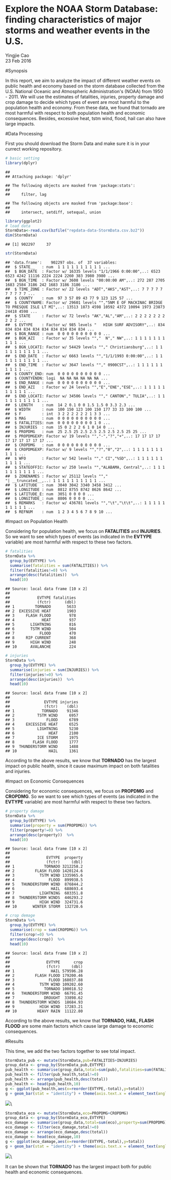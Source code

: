 # Explore the NOAA Storm Database: finding characteristics of major storms and weather events in the U.S.
Yingjie Cao  
23 Feb 2016  

#Synopsis

In this report, we aim to analyze the impact of different weather events on public health and economy based on the storm database collected from the U.S. National Oceanic and Atmospheric Administration's (NOAA) from 1950 - 2011. We will use the estimates of fatalities, injuries, property damage and crop damage to decide which types of event are most harmful to the population health and economy. From these data, we found that tornado are most harmful with respect to both population health and economic consequences. Besides, excessive heat, tstm wind, flood, hail can also have large impacts.

#Data Processing

First you should download the Storm Data and make sure it is in your currect working repository.


```r
# basic setting
library(dplyr)
```

```
## 
## Attaching package: 'dplyr'
```

```
## The following objects are masked from 'package:stats':
## 
##     filter, lag
```

```
## The following objects are masked from 'package:base':
## 
##     intersect, setdiff, setequal, union
```

```r
library(ggplot2)
# load data
StormData<-read.csv(bzfile("repdata-data-StormData.csv.bz2"))
dim(StormData)
```

```
## [1] 902297     37
```

```r
str(StormData)
```

```
## 'data.frame':	902297 obs. of  37 variables:
##  $ STATE__   : num  1 1 1 1 1 1 1 1 1 1 ...
##  $ BGN_DATE  : Factor w/ 16335 levels "1/1/1966 0:00:00",..: 6523 6523 4242 11116 2224 2224 2260 383 3980 3980 ...
##  $ BGN_TIME  : Factor w/ 3608 levels "00:00:00 AM",..: 272 287 2705 1683 2584 3186 242 1683 3186 3186 ...
##  $ TIME_ZONE : Factor w/ 22 levels "ADT","AKS","AST",..: 7 7 7 7 7 7 7 7 7 7 ...
##  $ COUNTY    : num  97 3 57 89 43 77 9 123 125 57 ...
##  $ COUNTYNAME: Factor w/ 29601 levels "","5NM E OF MACKINAC BRIDGE TO PRESQUE ISLE LT MI",..: 13513 1873 4598 10592 4372 10094 1973 23873 24418 4598 ...
##  $ STATE     : Factor w/ 72 levels "AK","AL","AM",..: 2 2 2 2 2 2 2 2 2 2 ...
##  $ EVTYPE    : Factor w/ 985 levels "   HIGH SURF ADVISORY",..: 834 834 834 834 834 834 834 834 834 834 ...
##  $ BGN_RANGE : num  0 0 0 0 0 0 0 0 0 0 ...
##  $ BGN_AZI   : Factor w/ 35 levels "","  N"," NW",..: 1 1 1 1 1 1 1 1 1 1 ...
##  $ BGN_LOCATI: Factor w/ 54429 levels ""," Christiansburg",..: 1 1 1 1 1 1 1 1 1 1 ...
##  $ END_DATE  : Factor w/ 6663 levels "","1/1/1993 0:00:00",..: 1 1 1 1 1 1 1 1 1 1 ...
##  $ END_TIME  : Factor w/ 3647 levels ""," 0900CST",..: 1 1 1 1 1 1 1 1 1 1 ...
##  $ COUNTY_END: num  0 0 0 0 0 0 0 0 0 0 ...
##  $ COUNTYENDN: logi  NA NA NA NA NA NA ...
##  $ END_RANGE : num  0 0 0 0 0 0 0 0 0 0 ...
##  $ END_AZI   : Factor w/ 24 levels "","E","ENE","ESE",..: 1 1 1 1 1 1 1 1 1 1 ...
##  $ END_LOCATI: Factor w/ 34506 levels ""," CANTON"," TULIA",..: 1 1 1 1 1 1 1 1 1 1 ...
##  $ LENGTH    : num  14 2 0.1 0 0 1.5 1.5 0 3.3 2.3 ...
##  $ WIDTH     : num  100 150 123 100 150 177 33 33 100 100 ...
##  $ F         : int  3 2 2 2 2 2 2 1 3 3 ...
##  $ MAG       : num  0 0 0 0 0 0 0 0 0 0 ...
##  $ FATALITIES: num  0 0 0 0 0 0 0 0 1 0 ...
##  $ INJURIES  : num  15 0 2 2 2 6 1 0 14 0 ...
##  $ PROPDMG   : num  25 2.5 25 2.5 2.5 2.5 2.5 2.5 25 25 ...
##  $ PROPDMGEXP: Factor w/ 19 levels "","-","?","+",..: 17 17 17 17 17 17 17 17 17 17 ...
##  $ CROPDMG   : num  0 0 0 0 0 0 0 0 0 0 ...
##  $ CROPDMGEXP: Factor w/ 9 levels "","?","0","2",..: 1 1 1 1 1 1 1 1 1 1 ...
##  $ WFO       : Factor w/ 542 levels ""," CI","%SD",..: 1 1 1 1 1 1 1 1 1 1 ...
##  $ STATEOFFIC: Factor w/ 250 levels "","ALABAMA, Central",..: 1 1 1 1 1 1 1 1 1 1 ...
##  $ ZONENAMES : Factor w/ 25112 levels "","                                                                                                                               "| __truncated__,..: 1 1 1 1 1 1 1 1 1 1 ...
##  $ LATITUDE  : num  3040 3042 3340 3458 3412 ...
##  $ LONGITUDE : num  8812 8755 8742 8626 8642 ...
##  $ LATITUDE_E: num  3051 0 0 0 0 ...
##  $ LONGITUDE_: num  8806 0 0 0 0 ...
##  $ REMARKS   : Factor w/ 436781 levels "","\t","\t\t",..: 1 1 1 1 1 1 1 1 1 1 ...
##  $ REFNUM    : num  1 2 3 4 5 6 7 8 9 10 ...
```

#Impact on Population Health

Considering for population health, we focus on **FATALITIES** and **INJURIES**. So we want to see which types of events (as indicated in the **EVTYPE** variable) are most harmful with respect to these two factors.


```r
# fatalities
StormData %>%
  group_by(EVTYPE) %>%
  summarise(fatalities = sum(FATALITIES)) %>%
  filter(fatalities!=0) %>%
  arrange(desc(fatalities))  %>%
  head(10)
```

```
## Source: local data frame [10 x 2]
## 
##            EVTYPE fatalities
##            (fctr)      (dbl)
## 1         TORNADO       5633
## 2  EXCESSIVE HEAT       1903
## 3     FLASH FLOOD        978
## 4            HEAT        937
## 5       LIGHTNING        816
## 6       TSTM WIND        504
## 7           FLOOD        470
## 8     RIP CURRENT        368
## 9       HIGH WIND        248
## 10      AVALANCHE        224
```

```r
# injuries
StormData %>%
  group_by(EVTYPE) %>%
  summarise(injuries = sum(INJURIES)) %>%
  filter(injuries!=0) %>%
  arrange(desc(injuries))  %>%
  head(10)
```

```
## Source: local data frame [10 x 2]
## 
##               EVTYPE injuries
##               (fctr)    (dbl)
## 1            TORNADO    91346
## 2          TSTM WIND     6957
## 3              FLOOD     6789
## 4     EXCESSIVE HEAT     6525
## 5          LIGHTNING     5230
## 6               HEAT     2100
## 7          ICE STORM     1975
## 8        FLASH FLOOD     1777
## 9  THUNDERSTORM WIND     1488
## 10              HAIL     1361
```

According to the above results, we know that **TORNADO** has the largest impact on public health, since it cause maximum impact on both fatalities and injuries.

#Impact on Economic Consequences

Considering for economic consequences, we focus on **PROPDMG** and **CROPDMG**. So we want to see which types of events (as indicated in the **EVTYPE** variable) are most harmful with respect to these two factors.


```r
# property damage
StormData %>%
  group_by(EVTYPE) %>%
  summarise(property = sum(PROPDMG)) %>%
  filter(property!=0) %>%
  arrange(desc(property))  %>%
  head(10)
```

```
## Source: local data frame [10 x 2]
## 
##                EVTYPE  property
##                (fctr)     (dbl)
## 1             TORNADO 3212258.2
## 2         FLASH FLOOD 1420124.6
## 3           TSTM WIND 1335965.6
## 4               FLOOD  899938.5
## 5   THUNDERSTORM WIND  876844.2
## 6                HAIL  688693.4
## 7           LIGHTNING  603351.8
## 8  THUNDERSTORM WINDS  446293.2
## 9           HIGH WIND  324731.6
## 10       WINTER STORM  132720.6
```

```r
# crop demage
StormData %>%
  group_by(EVTYPE) %>%
  summarise(crop = sum(CROPDMG)) %>%
  filter(crop!=0) %>%
  arrange(desc(crop))  %>%
  head(10)
```

```
## Source: local data frame [10 x 2]
## 
##                EVTYPE      crop
##                (fctr)     (dbl)
## 1                HAIL 579596.28
## 2         FLASH FLOOD 179200.46
## 3               FLOOD 168037.88
## 4           TSTM WIND 109202.60
## 5             TORNADO 100018.52
## 6   THUNDERSTORM WIND  66791.45
## 7             DROUGHT  33898.62
## 8  THUNDERSTORM WINDS  18684.93
## 9           HIGH WIND  17283.21
## 10         HEAVY RAIN  11122.80
```

According to the above results, we know that **TORNADO, HAIL, FLASH FLOOD** are some main factors which cause large damage to economic consequences.

#Results

This time, we add the two factors together to see total impact. 


```r
StormData_pub <- mutate(StormData,pub=FATALITIES+INJURIES)
group_data <- group_by(StormData_pub,EVTYPE)
pub_health <- summarise(group_data,total=sum(pub),fatalities=sum(FATALITIES),injuries=sum(INJURIES))
pub_health <- filter(pub_health,total!=0)
pub_health <- arrange(pub_health,desc(total))
pub_health <- head(pub_health,10)
g <- ggplot(pub_health,aes(x=reorder(EVTYPE,-total),y=total))
g + geom_bar(stat = "identity") + theme(axis.text.x = element_text(angle = 45, hjust = 1)) + ggtitle("Impact of Major Storms and Weather Events on Public Health") + xlab("Major Storms and Weather Events") + ylab("Total Impact")
```

![](RepData_PeerAssessment2_files/figure-html/unnamed-chunk-4-1.png)\



```r
StormData_eco <- mutate(StormData,eco=PROPDMG+CROPDMG)
group_data <- group_by(StormData_eco,EVTYPE)
eco_damage <- summarise(group_data,total=sum(eco),property=sum(PROPDMG),crop=sum(CROPDMG))
eco_damage <- filter(eco_damage,total!=0)
eco_damage <- arrange(eco_damage,desc(total))
eco_damage <- head(eco_damage,10)
g <- ggplot(eco_damage,aes(x=reorder(EVTYPE,-total),y=total))
g + geom_bar(stat = "identity") + theme(axis.text.x = element_text(angle = 45, hjust = 1)) + ggtitle("Impact of Major Storms and Weather Events on Economic Consequences") + xlab("Major Storms and Weather Events") + ylab("Total Impact")
```

![](RepData_PeerAssessment2_files/figure-html/unnamed-chunk-5-1.png)\

It can be shown that **TORNADO** has the largest impact both for public health and economic consequences.
